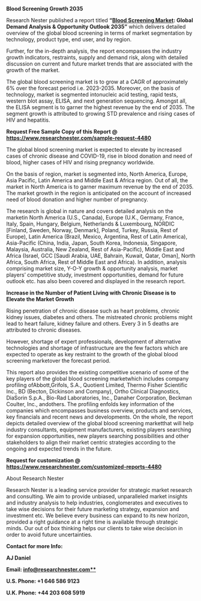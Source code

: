 ﻿**Blood Screening Growth 2035**

Research Nester published a report titled **“[Blood Screening Market](https://www.researchnester.com/reports/blood-screening-market/4480): Global Demand Analysis & Opportunity Outlook 2035”** which delivers detailed overview of the global blood screening in terms of market segmentation by technology, product type, end user, and by region.

Further, for the in-depth analysis, the report encompasses the industry growth indicators, restraints, supply and demand risk, along with detailed discussion on current and future market trends that are associated with the growth of the market.

The global blood screening market is to grow at a CAGR of approximately 6% over the forecast period i.e. 2023-2035. Moreover, on the basis of technology, market is segmented intonucleic acid testing, rapid tests, western blot assay, ELISA, and next generation sequencing. Amongst all, the ELISA segment is to garner the highest revenue by the end of 2035. The segment growth is attributed to growing STD prevalence and rising cases of HIV and hepatitis.

**Request Free Sample Copy of this Report @ <https://www.researchnester.com/sample-request-4480>** 

The global blood screening market is expected to elevate by increased cases of chronic disease and COVID-19, rise in blood donation and need of blood, higher cases of HIV and rising pregnancy worldwide.

On the basis of region, market is segmented into, North America, Europe, Asia Pacific, Latin America and Middle East & Africa region. Out of all, the market in North America is to garner maximum revenue by the end of 2035. The market growth in the region is anticipated on the account of increased need of blood donation and higher number of pregnancy.

The research is global in nature and covers detailed analysis on the marketin North America (U.S., Canada), Europe (U.K., Germany, France, Italy, Spain, Hungary, Belgium, Netherlands & Luxembourg, NORDIC [Finland, Sweden, Norway, Denmark], Poland, Turkey, Russia, Rest of Europe), Latin America (Brazil, Mexico, Argentina, Rest of Latin America), Asia-Pacific (China, India, Japan, South Korea, Indonesia, Singapore, Malaysia, Australia, New Zealand, Rest of Asia-Pacific), Middle East and Africa (Israel, GCC [Saudi Arabia, UAE, Bahrain, Kuwait, Qatar, Oman], North Africa, South Africa, Rest of Middle East and Africa). In addition, analysis comprising market size, Y-O-Y growth & opportunity analysis, market players’ competitive study, investment opportunities, demand for future outlook etc. has also been covered and displayed in the research report.

**Increase in the Number of Patient Living with Chronic Disease is to Elevate the Market Growth**

Rising penetration of chronic disease such as heart problems, chronic kidney issues, diabetes and others. The mistreated chronic problems might lead to heart failure, kidney failure and others. Every 3 in 5 deaths are attributed to chronic diseases.

However, shortage of expert professionals, development of alternative technologies and shortage of infrastructure are the few factors which are expected to operate as key restraint to the growth of the global blood screening marketover the forecast period.

This report also provides the existing competitive scenario of some of the key players of the global blood screening marketwhich includes company profiling ofAbbott,Grifols, S.A., Quotient Limited, Thermo Fisher Scientific Inc., BD (Becton, Dickinson and Company), Ortho Clinical Diagnostics, DiaSorin S.p.A., Bio-Rad Laboratories, Inc., Danaher Corporation, Beckman Coulter, Inc., andothers. The profiling enfolds key information of the companies which encompasses business overview, products and services, key financials and recent news and developments. On the whole, the report depicts detailed overview of the global blood screening marketthat will help industry consultants, equipment manufacturers, existing players searching for expansion opportunities, new players searching possibilities and other stakeholders to align their market centric strategies according to the ongoing and expected trends in the future.      

**Request for customization @ <https://www.researchnester.com/customized-reports-4480>** 

About Research Nester

Research Nester is a leading service provider for strategic market research and consulting. We aim to provide unbiased, unparalleled market insights and industry analysis to help industries, conglomerates and executives to take wise decisions for their future marketing strategy, expansion and investment etc. We believe every business can expand to its new horizon, provided a right guidance at a right time is available through strategic minds. Our out of box thinking helps our clients to take wise decision in order to avoid future uncertainties.

**Contact for more Info:**

**AJ Daniel**

**Email: [info@researchnester.com**](mailto:info@researchnester.com)**

**U.S. Phone: +1 646 586 9123** 

**U.K. Phone: +44 203 608 5919**

